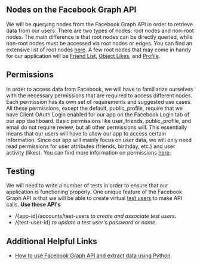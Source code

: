 ## Nodes on the Facebook Graph API

We will be querying nodes from the Facebook Graph API in order to retrieve data from our users. 
There are two types of nodes: root nodes and non-root nodes. The main difference is that root nodes
can be directly queried, while non-root nodes must be accessed via root nodes or edges. You can find
an extensive list of root nodes [here](https://developers.facebook.com/docs/graph-api/reference). A few root nodes that may come in handy for
our application will be [Friend List](https://developers.facebook.com/docs/graph-api/reference/friend-list), [Object Likes](https://developers.facebook.com/docs/graph-api/reference/v2.12/object/likes), and [Profile](https://developers.facebook.com/docs/graph-api/reference/v2.12/profile).


## Permissions

In order to access data from Facebook, we will have to familiarize ourselves with the necessary permissions that are 
required to access different nodes. Each permission has its own set of requirements and suggested use cases. All these
permissions, except the default, public_profile, require that we have Client OAuth Login enabled for our app on the Facebook
Login tab of our app dashboard. Basic permissions like user_friends, public_profile, and email do not require review, but all 
other permissions will. This essentially means that our users will have to allow our app to access certain information. Since
our app will mainly focus on user data, we will only need read permissions for user attributes (friends, birthday, etc.) and
user activity (likes). You can find more information on permissions [here](https://developers.facebook.com/docs/facebook-login/permissions/).

## Testing

We will need to write a number of tests in order to ensure that our application is functioning properly. One unique feature
of the Facebook Graph API is that we will be able to create virtual [test users](https://developers.facebook.com/docs/graph-api/reference/v2.12/test-user) to make API calls.
**Use these API's**
- /{app-id}/accounts/test-users _to create and associate test users_.
- /{test-user-id} _to update a test user's password or name_.

## Additional Helpful Links
- [How to use Facebook Graph API and extract data using Python](https://towardsdatascience.com/how-to-use-facebook-graph-api-and-extract-data-using-python-1839e19d6999).
